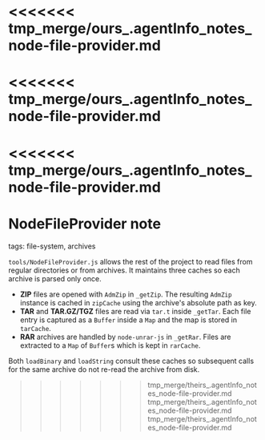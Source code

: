 <<<<<<< tmp_merge/ours_.agentInfo_notes_node-file-provider.md
=======
<<<<<<< tmp_merge/ours_.agentInfo_notes_node-file-provider.md
=======
<<<<<<< tmp_merge/ours_.agentInfo_notes_node-file-provider.md
=======
# NodeFileProvider note

tags: file-system, archives

`tools/NodeFileProvider.js` allows the rest of the project to read files from
regular directories or from archives. It maintains three caches so each archive
is parsed only once.

* **ZIP** files are opened with `AdmZip` in `_getZip`. The resulting `AdmZip`
  instance is cached in `zipCache` using the archive's absolute path as key.
* **TAR** and **TAR.GZ/TGZ** files are read via `tar.t` inside `_getTar`. Each
  file entry is captured as a `Buffer` inside a `Map` and the map is stored in
  `tarCache`.
* **RAR** archives are handled by `node-unrar-js` in `_getRar`. Files are
  extracted to a `Map` of `Buffer`s which is kept in `rarCache`.

Both `loadBinary` and `loadString` consult these caches so subsequent calls for
the same archive do not re-read the archive from disk.
>>>>>>> tmp_merge/theirs_.agentInfo_notes_node-file-provider.md
>>>>>>> tmp_merge/theirs_.agentInfo_notes_node-file-provider.md
>>>>>>> tmp_merge/theirs_.agentInfo_notes_node-file-provider.md
